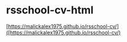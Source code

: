 # rsschool-cv-html  

[https://malickalex1975.github.io/rsschool-cv/]([https://malickalex1975.github.io/rsschool-cv/)